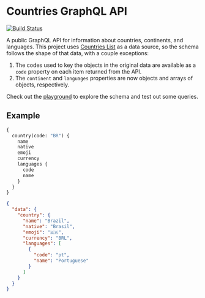 # Countries GraphQL API

[![Build Status](https://travis-ci.com/trevorblades/countries.svg?branch=master)](https://travis-ci.com/trevorblades/countries)

A public GraphQL API for information about countries, continents, and languages. This project uses [Countries List](https://annexare.github.io/Countries/) as a data source, so the schema follows the shape of that data, with a couple exceptions:

1. The codes used to key the objects in the original data are available as a `code` property on each item returned from the API.
2. The `continent` and `languages` properties are now objects and arrays of objects, respectively.

Check out the [playground](https://countries.trevorblades.com) to explore the schema and test out some queries.

## Example

```graphql
{
  country(code: "BR") {
    name
    native
    emoji
    currency
    languages {
      code
      name
    }
  }
}
```

```json
{
  "data": {
    "country": {
      "name": "Brazil",
      "native": "Brasil",
      "emoji": "🇧🇷",
      "currency": "BRL",
      "languages": [
        {
          "code": "pt",
          "name": "Portuguese"
        }
      ]
    }
  }
}
```
